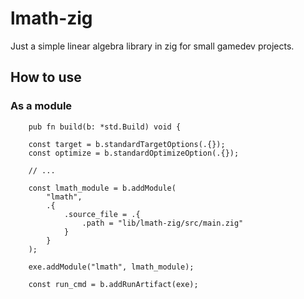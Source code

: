 # lmath-zig

Just a simple linear algebra library in zig for small gamedev projects.

## How to use 

### As a module

```zig
    pub fn build(b: *std.Build) void {
    
    const target = b.standardTargetOptions(.{});
    const optimize = b.standardOptimizeOption(.{});

    // ...
    
    const lmath_module = b.addModule(
        "lmath", 
        .{ 
            .source_file = .{ 
                .path = "lib/lmath-zig/src/main.zig"
            }
        }
    );

    exe.addModule("lmath", lmath_module);

    const run_cmd = b.addRunArtifact(exe);
```
